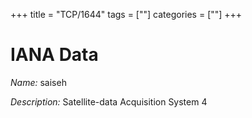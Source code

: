 +++
title = "TCP/1644"
tags = [""]
categories = [""]
+++

# IANA Data

_Name:_ saiseh

_Description:_ Satellite-data Acquisition System 4

